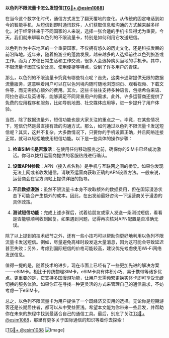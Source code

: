 **以色列不限流量卡怎么发短信[[TG💪+ @esim1088](https://t.me/s/esim1088)]**

在当今这个数字化时代，通信方式发生了翻天覆地的变化。从传统的固定电话到如今的智能手机，从短信到即时通讯软件，人们获取信息和沟通的方式越来越多样化。对于经常往来于不同国家的人来说，选择一张合适的手机卡显得尤为重要。今天，我们就来聊聊以色列的不限流量卡，特别是如何利用它发送短信。

以色列作为中东地区的一个重要国家，不仅拥有悠久的历史文化，还是科技发展的前沿阵地。近年来，随着旅游业的蓬勃发展，越来越多的人选择前往以色列旅游或工作。而为了方便日常生活和工作交流，很多人会选择购买当地的手机卡。其中，不限流量卡因其性价比高、使用便捷等特点，受到了许多用户的青睐。

那么，以色列的不限流量卡究竟有哪些特点呢？首先，这类卡通常提供无限的数据流量服务，这意味着用户可以在以色列境内随时随地浏览网页、观看视频、下载文件等，而无需担心额外的费用。其次，这些卡往往支持多种语言，包括希伯来语、阿拉伯语以及英语等，能够满足不同背景用户的需求。此外，许多运营商还提供了免费的应用程序和服务，比如导航地图、社交媒体应用等，进一步提升了用户体验。

当然，除了数据流量外，短信功能也是大家关注的重点之一。毕竟，在某些情况下，短信仍然是最直接有效的沟通方式。那么，如何通过以色列不限流量卡发送短信呢？其实，这并不复杂。大多数情况下，只要你的手机设置正确，并且网络连接正常，就可以轻松地使用短信功能。以下是一些具体的操作步骤：

1. **检查SIM卡是否激活**：在使用任何移动服务之前，确保你的SIM卡已经成功激活。你可以拨打运营商提供的客服热线进行确认。

2. **设置APN参数**：APN（接入点名称）是手机与互联网之间的桥梁。如果你发现无法上网或者收发短信，请联系运营商获取正确的APN设置方法。一般来说，运营商会在官方网站上提供详细的指导。

3. **开启数据漫游**：虽然不限流量卡本身不收取额外的数据费用，但在国际漫游状态下可能会产生额外的成本。因此，在出发前最好咨询一下运营商关于漫游的具体政策。

4. **测试短信功能**：完成上述步骤后，试着给朋友或家人发送一条测试短信，看看是否能够顺利收到回复。如果遇到问题，记得再次核对APN配置是否准确无误。

除了以上提到的技术细节之外，还有一些小技巧可以帮助你更好地利用以色列不限流量卡发送短信。例如，尽量避免高峰时段发送大量消息，因为这可能会导致延迟甚至失败；另外，考虑到国际短信的价格可能较高，建议优先考虑使用Wi-Fi网络发送信息。

值得一提的是，随着技术的进步，现在市面上已经有了一些更加先进的解决方案——eSIM卡。相比于传统物理SIM卡，eSIM卡具有体积小巧、易于携带等诸多优点。更重要的是，它支持多国漫游功能，让用户无需频繁更换实体卡即可享受无缝切换的服务体验。如果你正在寻找一种更灵活的方式来管理自己的通信需求，不妨考虑一下eSIM卡。

总之，以色列不限流量卡为用户提供了一个既经济又实用的选择。无论你是短期游客还是长期居住者，都可以从中受益匪浅。希望本文能为你带来一些启发，并帮助你在未来的旅程中找到最适合自己的通信工具。最后，别忘了关注[TG💪+ @esim1088](https://t.me/s/esim1088)，那里有更多关于国际通信的知识等着你去探索！

[[TG💪+ @esim1088](https://t.me/s/esim1088) ![Image](https://i.postimg.cc/4NQfJmqS/Snipaste-2025-05-13-00-14-12.png)]